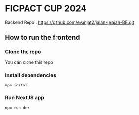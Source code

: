 # FICPACT CUP 2024

Backend Repo : https://github.com/evanjat2/jalan-jelajah-BE.git

## How to run the frontend
### Clone the repo 
You can clone this repo
### Install dependencies
```
npm install
```
### Run NextJS app
```
npm run dev
```
